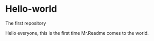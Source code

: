 # Hello-world
The first repository

Hello everyone, this is the first time Mr.Readme comes to the world.
